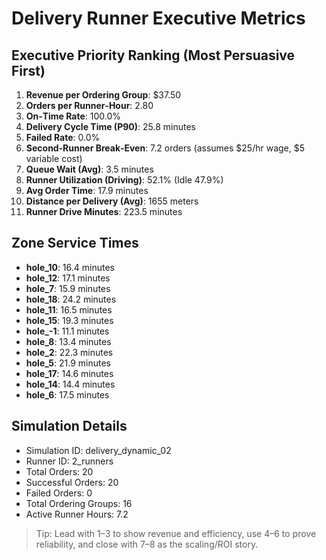 # Delivery Runner Executive Metrics

## Executive Priority Ranking (Most Persuasive First)
1. **Revenue per Ordering Group**: $37.50
2. **Orders per Runner‑Hour**: 2.80
3. **On‑Time Rate**: 100.0%
4. **Delivery Cycle Time (P90)**: 25.8 minutes
5. **Failed Rate**: 0.0%
6. **Second‑Runner Break‑Even**: 7.2 orders (assumes $25/hr wage, $5 variable cost)
7. **Queue Wait (Avg)**: 3.5 minutes
8. **Runner Utilization (Driving)**: 52.1% (Idle 47.9%)
9. **Avg Order Time**: 17.9 minutes
10. **Distance per Delivery (Avg)**: 1655 meters
11. **Runner Drive Minutes**: 223.5 minutes

## Zone Service Times
- **hole_10**: 16.4 minutes
- **hole_12**: 17.1 minutes
- **hole_7**: 15.9 minutes
- **hole_18**: 24.2 minutes
- **hole_11**: 16.5 minutes
- **hole_15**: 19.3 minutes
- **hole_-1**: 11.1 minutes
- **hole_8**: 13.4 minutes
- **hole_2**: 22.3 minutes
- **hole_5**: 21.9 minutes
- **hole_17**: 14.6 minutes
- **hole_14**: 14.4 minutes
- **hole_6**: 17.5 minutes


## Simulation Details
- Simulation ID: delivery_dynamic_02
- Runner ID: 2_runners
- Total Orders: 20
- Successful Orders: 20
- Failed Orders: 0
- Total Ordering Groups: 16
- Active Runner Hours: 7.2

> Tip: Lead with 1–3 to show revenue and efficiency, use 4–6 to prove reliability, and close with 7–8 as the scaling/ROI story.
